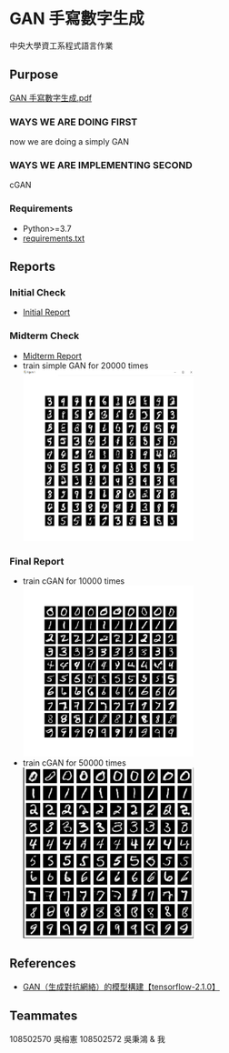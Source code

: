 # GAN 手寫數字生成

中央大學資工系程式語言作業

## Purpose

[GAN 手寫數字生成.pdf](/documents/GAN手寫數字生成.pdf)

### WAYS WE ARE DOING FIRST

now we are doing a simply GAN

### WAYS WE ARE IMPLEMENTING SECOND

cGAN

### Requirements

- Python>=3.7
- [requirements.txt](/requirements.txt)

## Reports

### Initial Check

- [Initial Report](/documents/reports/initial/程式語言-期末報告分組_第12組.pdf)

### Midterm Check

- [Midterm Report](/documents/reports/midterm/GAN手寫數字生成_第12組.pdf)
- train simple GAN for 20000 times<br><img src="/documents/reports/midterm/gan.png" width="300" height="300" title="gan-20000">

### Final Report

- train cGAN for 10000 times<br><img src="/documents/reports/final/cgan-10000.png" width="300" height="300" title="cgan-10000">
- train cGAN for 50000 times<br><img src="/documents/reports/final/cgan-50000.png" width="300" height="300" title="cgan-50000">

<!-- - train cGAN for 100000 times<br><img src="/documents/reports/final/cgan-100000.png" width="300" height="300" title="cgan-100000"> -->

## References

- [GAN（生成對抗網絡）的模型構建【tensorflow-2.1.0】](https://blog.csdn.net/gdhy9064/article/details/104106500)

## Teammates

108502570 吳榕憲
108502572 吳秉鴻
& 我

